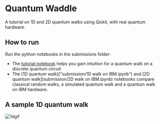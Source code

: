 # Quantum Waddle

A tutorial on 1D and 2D quantum walks using Qiskit, with real quantum hardware.

## How to run

Run the python notebooks in the submissions folder:

- The [tutorial notebook](submission/Tutorial.ipynb) helps you gain intuition for a quantum walk on a discrete quantum circuit
- The [1D quantum walk]("submission/1D walk on IBM.ipynb") and [2D quantum walk](submission/2D walk on IBM.ipynb) notebooks compare classical random walks, a simulated quantum walk and a quantum walk on IBM hardware.

## A sample 1D quantum walk 
![1dgif](https://i.imgur.com/xxKeFPo.gif)
